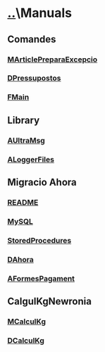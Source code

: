 # [..](..)\Manuals

## Comandes

### [MArticlePreparaExcepcio][MArticlePreparaExcepcio]

### [DPressupostos][DPressupostos]

### [FMain][FMain]

## Library

### [AUltraMsg][AUltraMsg]

### [ALoggerFiles][ALoggerFiles]

## Migracio Ahora

### [README][READMEAhora]

### [MySQL]

### [StoredProcedures]

### [DAhora]

### [AFormesPagament]

## CalgulKgNewronia

### [MCalculKg]

### [DCalculKg]

[MArticlePreparaExcepcio]: Comandes/MArticlePreparaExcepcio
[DPressupostos]: Comandes/DPressupostos
[FMain]: Comandes/FMain

[AUltraMsg]: Library/WhatsApp/UltraMsg/AUltraMsg
[ALoggerFiles]: Library/Logger/ALoggerFiles

[READMEAhora]: Migracio_Ahora/README
[AFormesPagament]: Migracio_Ahora/AFormesPagament
[DAhora]: Migracio_Ahora/DAhora
[MySQL]: Migracio_Ahora/MySQL
[StoredProcedures]: Migracio_Ahora/StoredProcedures

[DCalculKg]: CalculKgNewronia/DCalculKg
[MCalculKg]: CalculKgNewronia/MCalculKg
